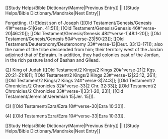 [[Study Helps/Bible Dictionary/Mamre|Previous Entry]]  ||  [[Study Helps/Bible Dictionary/Mandrake|Next Entry]]

 Forgetting. (1) Eldest son of Joseph ([[Old Testament/Genesis/Genesis 41#^verse-51|Gen. 41:51]]; [[Old Testament/Genesis/Genesis 46#^verse-20|46:20]]; [[Old Testament/Genesis/Genesis 48#^verse-1|48:1-20]]; [[Old Testament/Genesis/Genesis 50#^verse-23|50:23]]; [[Old Testament/Deuteronomy/Deuteronomy 33#^verse-13|Deut. 33:13-17]]); also the name of the tribe descended from him; their territory west of the Jordan adjoined that of Ephraim. In addition, they had colonies east of the Jordan, in the rich pasture land of Bashan and Gilead.

 (2) King of Judah ([[Old Testament/2 Kings/2 Kings 20#^verse-21|2 Kgs. 20:21-21:18]]; [[Old Testament/2 Kings/2 Kings 23#^verse-12|23:12, 26]]; [[Old Testament/2 Kings/2 Kings 24#^verse-3|24:3]]; [[Old Testament/2 Chronicles/2 Chronicles 32#^verse-33|2 Chr. 32:33]]; [[Old Testament/2 Chronicles/2 Chronicles 33#^verse-1|33:1-20, 23]]; [[Old Testament/Jeremiah/Jeremiah 15|Jer. 15]]).

 (3) [[Old Testament/Ezra/Ezra 10#^verse-30|Ezra 10:30]].

 (4) [[Old Testament/Ezra/Ezra 10#^verse-33|Ezra 10:33]].

[[Study Helps/Bible Dictionary/Mamre|Previous Entry]]  ||  [[Study Helps/Bible Dictionary/Mandrake|Next Entry]]